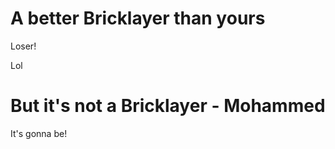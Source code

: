 # A better Bricklayer than yours

Loser!

Lol

# But it's not a Bricklayer - Mohammed

It's gonna be!
